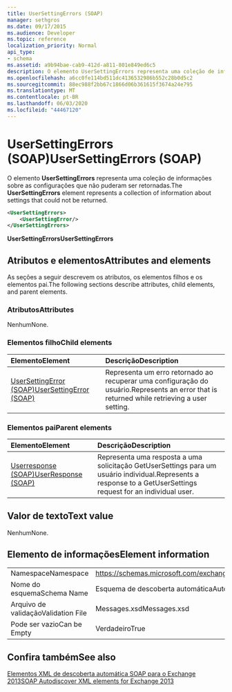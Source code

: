 ```yaml
---
title: UserSettingErrors (SOAP)
manager: sethgros
ms.date: 09/17/2015
ms.audience: Developer
ms.topic: reference
localization_priority: Normal
api_type:
- schema
ms.assetid: a9b94bae-cab9-412d-a811-801e849ed6c5
description: O elemento UserSettingErrors representa uma coleção de informações sobre as configurações que não puderam ser retornadas.
ms.openlocfilehash: a6cc0fe114bd511dc4136532986b552c28b0d5c2
ms.sourcegitcommit: 88ec988f2bb67c1866d06b361615f3674a24e795
ms.translationtype: MT
ms.contentlocale: pt-BR
ms.lasthandoff: 06/03/2020
ms.locfileid: "44467120"
---
```

# <a name="usersettingerrors-soap"></a><span data-ttu-id="e1ebe-103">UserSettingErrors (SOAP)</span><span class="sxs-lookup"><span data-stu-id="e1ebe-103">UserSettingErrors (SOAP)</span></span>

<span data-ttu-id="e1ebe-104">O elemento **UserSettingErrors** representa uma coleção de informações sobre as configurações que não puderam ser retornadas.</span><span class="sxs-lookup"><span data-stu-id="e1ebe-104">The **UserSettingErrors** element represents a collection of information about settings that could not be returned.</span></span> 
  
```XML
<UserSettingErrors>
    <UserSettingError/>
</UserSettingErrors>
```

 <span data-ttu-id="e1ebe-105">**UserSettingErrors**</span><span class="sxs-lookup"><span data-stu-id="e1ebe-105">**UserSettingErrors**</span></span>
## <a name="attributes-and-elements"></a><span data-ttu-id="e1ebe-106">Atributos e elementos</span><span class="sxs-lookup"><span data-stu-id="e1ebe-106">Attributes and elements</span></span>

<span data-ttu-id="e1ebe-107">As seções a seguir descrevem os atributos, os elementos filhos e os elementos pai.</span><span class="sxs-lookup"><span data-stu-id="e1ebe-107">The following sections describe attributes, child elements, and parent elements.</span></span>
  
### <a name="attributes"></a><span data-ttu-id="e1ebe-108">Atributos</span><span class="sxs-lookup"><span data-stu-id="e1ebe-108">Attributes</span></span>

<span data-ttu-id="e1ebe-109">Nenhum</span><span class="sxs-lookup"><span data-stu-id="e1ebe-109">None.</span></span>
  
### <a name="child-elements"></a><span data-ttu-id="e1ebe-110">Elementos filho</span><span class="sxs-lookup"><span data-stu-id="e1ebe-110">Child elements</span></span>

|<span data-ttu-id="e1ebe-111">**Elemento**</span><span class="sxs-lookup"><span data-stu-id="e1ebe-111">**Element**</span></span>|<span data-ttu-id="e1ebe-112">**Descrição**</span><span class="sxs-lookup"><span data-stu-id="e1ebe-112">**Description**</span></span>|
|:-----|:-----|
|[<span data-ttu-id="e1ebe-113">UserSettingError (SOAP)</span><span class="sxs-lookup"><span data-stu-id="e1ebe-113">UserSettingError (SOAP)</span></span>](usersettingerror-soap.md) <br/> |<span data-ttu-id="e1ebe-114">Representa um erro retornado ao recuperar uma configuração do usuário.</span><span class="sxs-lookup"><span data-stu-id="e1ebe-114">Represents an error that is returned while retrieving a user setting.</span></span>  <br/> |
   
### <a name="parent-elements"></a><span data-ttu-id="e1ebe-115">Elementos pai</span><span class="sxs-lookup"><span data-stu-id="e1ebe-115">Parent elements</span></span>

|<span data-ttu-id="e1ebe-116">**Elemento**</span><span class="sxs-lookup"><span data-stu-id="e1ebe-116">**Element**</span></span>|<span data-ttu-id="e1ebe-117">**Descrição**</span><span class="sxs-lookup"><span data-stu-id="e1ebe-117">**Description**</span></span>|
|:-----|:-----|
|[<span data-ttu-id="e1ebe-118">Userresponse (SOAP)</span><span class="sxs-lookup"><span data-stu-id="e1ebe-118">UserResponse (SOAP)</span></span>](userresponse-soap.md) <br/> |<span data-ttu-id="e1ebe-119">Representa uma resposta a uma solicitação GetUserSettings para um usuário individual.</span><span class="sxs-lookup"><span data-stu-id="e1ebe-119">Represents a response to a GetUserSettings request for an individual user.</span></span>  <br/> |
   
## <a name="text-value"></a><span data-ttu-id="e1ebe-120">Valor de texto</span><span class="sxs-lookup"><span data-stu-id="e1ebe-120">Text value</span></span>

<span data-ttu-id="e1ebe-121">Nenhum</span><span class="sxs-lookup"><span data-stu-id="e1ebe-121">None.</span></span>
  
## <a name="element-information"></a><span data-ttu-id="e1ebe-122">Elemento de informações</span><span class="sxs-lookup"><span data-stu-id="e1ebe-122">Element information</span></span>

|||
|:-----|:-----|
|<span data-ttu-id="e1ebe-123">Namespace</span><span class="sxs-lookup"><span data-stu-id="e1ebe-123">Namespace</span></span>  <br/> |https://schemas.microsoft.com/exchange/2010/Autodiscover  <br/> |
|<span data-ttu-id="e1ebe-124">Nome do esquema</span><span class="sxs-lookup"><span data-stu-id="e1ebe-124">Schema Name</span></span>  <br/> |<span data-ttu-id="e1ebe-125">Esquema de descoberta automática</span><span class="sxs-lookup"><span data-stu-id="e1ebe-125">Autodiscover schema</span></span>  <br/> |
|<span data-ttu-id="e1ebe-126">Arquivo de validação</span><span class="sxs-lookup"><span data-stu-id="e1ebe-126">Validation File</span></span>  <br/> |<span data-ttu-id="e1ebe-127">Messages.xsd</span><span class="sxs-lookup"><span data-stu-id="e1ebe-127">Messages.xsd</span></span>  <br/> |
|<span data-ttu-id="e1ebe-128">Pode ser vazio</span><span class="sxs-lookup"><span data-stu-id="e1ebe-128">Can be Empty</span></span>  <br/> |<span data-ttu-id="e1ebe-129">Verdadeiro</span><span class="sxs-lookup"><span data-stu-id="e1ebe-129">True</span></span>  <br/> |
   
## <a name="see-also"></a><span data-ttu-id="e1ebe-130">Confira também</span><span class="sxs-lookup"><span data-stu-id="e1ebe-130">See also</span></span>



[<span data-ttu-id="e1ebe-131">Elementos XML de descoberta automática SOAP para o Exchange 2013</span><span class="sxs-lookup"><span data-stu-id="e1ebe-131">SOAP Autodiscover XML elements for Exchange 2013</span></span>](soap-autodiscover-xml-elements-for-exchange-2013.md)

